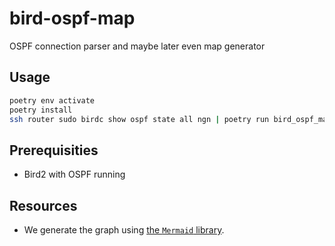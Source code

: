 # bird-ospf-map

OSPF connection parser and maybe later even map generator


## Usage

```bash
poetry env activate
poetry install
ssh router sudo birdc show ospf state all ngn | poetry run bird_ospf_map -c ~/.bird-ospf-map.yaml
```


## Prerequisities
 * Bird2 with OSPF running


## Resources
 * We generate the graph using [the `Mermaid` library](https://mermaid.js.org/syntax/flowchart.html).

